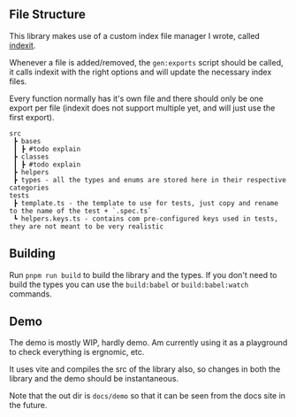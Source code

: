 ## File Structure

This library makes use of a custom index file manager I wrote, called [indexit](https://github.com/alanscodelog/indexit).

Whenever a file is added/removed, the `gen:exports` script should be called, it calls indexit with the right options and will update the necessary index files.

Every function normally has it's own file and there should only be one export per file (indexit does not support multiple yet, and will just use the first export).

```
src
 ┣ bases
 ┃ ┣ #todo explain
 ┣ classes
 ┃ ┣ #todo explain
 ┣ helpers
 ┣ types - all the types and enums are stored here in their respective categories
tests
 ┣ template.ts - the template to use for tests, just copy and rename to the name of the test + `.spec.ts`
 ┗ helpers.keys.ts - contains com pre-configured keys used in tests, they are not meant to be very realistic
```

## Building

Run `pnpm run build` to build the library and the types. If you don't need to build the types you can use the `build:babel` or `build:babel:watch` commands.

## Demo

The demo is mostly WIP, hardly demo. Am currently using it as a playground to check everything is ergnomic, etc.

It uses vite and compiles the src of the library also, so changes in both the library and the demo should be instantaneous.

Note that the out dir is `docs/demo` so that it can be seen from the docs site in the future.
